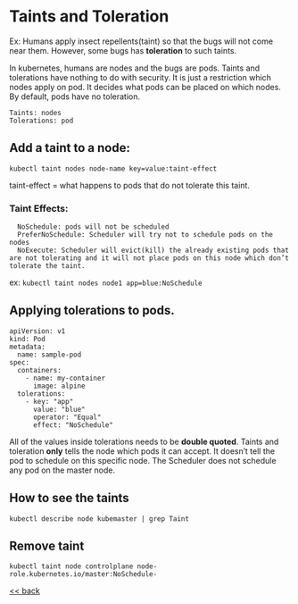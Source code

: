 # Taints and Toleration

Ex: Humans apply insect repellents(taint) so that the bugs will not come near them. However, some bugs has **toleration** to such taints.

In kubernetes, humans are nodes and the bugs are pods. Taints and tolerations have nothing to do with security. It is just a restriction which nodes apply on pod. It decides what pods can be placed on which nodes. By default, pods have no toleration.

```
Taints: nodes
Tolerations: pod
```

## Add a taint to a node:

`kubectl taint nodes node-name key=value:taint-effect`

taint-effect = what happens to pods that do not tolerate this taint.

### Taint Effects:
```
  NoSchedule: pods will not be scheduled
  PreferNoSchedule: Scheduler will try not to schedule pods on the nodes
  NoExecute: Scheduler will evict(kill) the already existing pods that are not tolerating and it will not place pods on this node which don’t tolerate the taint.
```

ex: `kubectl taint nodes node1 app=blue:NoSchedule`

## Applying tolerations to pods.
```
apiVersion: v1
kind: Pod
metadata:
  name: sample-pod
spec:
  containers:
    - name: my-container
      image: alpine
  tolerations:
    - key: "app"
      value: "blue"
      operator: "Equal"
      effect: "NoSchedule"
```
All of the values inside tolerations needs to be **double quoted**. Taints and toleration **only** tells the node which pods it can accept. It doesn’t tell the pod to schedule on this specific node. The Scheduler does not schedule any pod on the master node.

## How to see the taints  

`kubectl describe node kubemaster | grep Taint`

## Remove taint

`kubectl taint node controlplane node-role.kubernetes.io/master:NoSchedule-`

[<< back](index.md)

